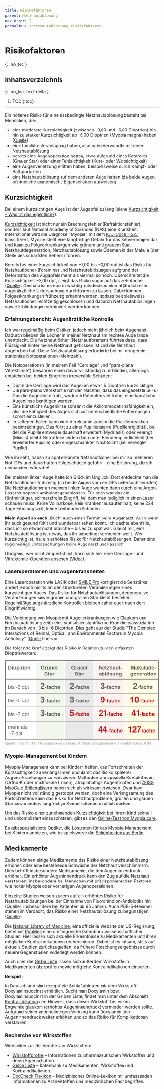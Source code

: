 ```yaml
---
title: Risikofaktoren
parent: Netzhautablösung
nav_order: 2
permalink: /netzhautabloesung-risikofaktoren
---
```


# Risikofaktoren
{: .no_toc }

## Inhaltsverzeichnis
{: .no_toc .text-delta }

1. TOC
{:toc}

---

Ein höheres Risiko für eine rissbedingte Netzhautablösung besteht bei Menschen, die:

- eine moderate Kurzsichtigkeit (zwischen -3,00 und -6,00 Dioptrien) bis hin zu starker Kurzsichtigkeit ab -6,00 Dioptrien (Myopia magna) haben ([Quelle](https://www.augenaerzte-in-duesseldorf.de/myopie/formen-und-komplikationen/))
- eine familiäre Veranlagung haben, also nahe Verwandte mit einer Netzhautablösung
- bereits eine Augenoperation hatten, etwa aufgrund eines Katarakts (Grauer Star) oder einer Fehlsichtigkeit (Kurz- oder Weitsichtigkeit)
- eine Augenverletzung erlitten haben, beispielsweise durch Kampf- oder Ballsportarten
- eine Netzhautablösung auf dem anderen Auge hatten (da beide Augen oft ähnliche anatomische Eigenschaften aufweisen)

## Kurzsichtigkeit

Bei einem kurzsichtigen Auge ist der Augapfel zu lang (siehe [Kurzsichtigkeit – Was ist das eigentlich?](https://www.youtube.com/watch?v=1wDUsoIdkHg)). 

[Kurzsichtigkeit](https://gesund.bund.de/kurzsichtigkeit) ist nicht nur ein Brechungsfehler (Refraktionsfehler), sondern laut National Academy of Sciences (NAS) eine Krankheit. International wird die Diagnose "Myopie" mit dem [ICD-Code H52.1](https://gesund.bund.de/icd-code-suche/h52-1) klassifiziert. Myopie stellt eine langfristige Gefahr für das Sehvermögen dar und kann zu Folgeerkrankungen wie grünem und grauem Star, Netzhautdegeneration, Netzhautablösung sowie Ödemen in der Makula (der Stelle des schärfsten Sehens) führen. 

Bereits bei einer Kurzsichtigkeit von −1,00 bis −3,00 dpt ist das Risiko für Netzhautlöcher (Foramina) und Netzhautablösungen aufgrund der Deformation des Augapfels mehr als viermal so hoch. Überschreitet die Kurzsichtigkeit −3,00 dpt, steigt das Risiko sogar auf das Zehnfache ([Quelle](https://pubmed.ncbi.nlm.nih.gov/8484366/)). Deshalb ist es enorm wichtig, mindestens einmal jährlich eine augenärztliche Untersuchung durchführen zu lassen. Dabei können Folgeerkrankungen frühzeitig erkannt werden, sodass beispielsweise Netzhautlöcher rechtzeitig geschlossen und dadurch Netzhautablösungen sowie Erblindungen verhindert werden können.

### Erfahrungsbericht: Augenärztliche Kontrolle

Ich war regelmäßig beim Optiker, jedoch nicht jährlich beim Augenarzt. Dadurch blieben die Löcher in meiner Netzhaut am rechten Auge lange unentdeckt. Die Netzhautlöcher (Netzhautforamen) führten dazu, dass Flüssigkeit hinter meine Netzhaut geflossen ist und die Netzhaut abgehoben hat. Diese Netzhautablösung erforderte bei mir dringende stationäre Notoperationen (Mehrzahl).

Die Notoperationen (in meinem Fall "Cerclage" und "pars-plana Vitrektomie") bewahren einen davor vollständig zu erblinden, allerdings entstehen bei beiden Eingriffen irreversible Schäden:

- Durch die Cerclage wird das Auge um etwa 1,5 Dioptrien kurzsichtiger.
- Die pars-plana Vitrektomie hat den Nachteil, dass das eingesetzte SF-6-Gas die Augenlinse trübt, wodurch Patienten viel früher eine künstliche Augenlinse benötigen werden.
- Eine künstliche Augenlinse schränkt die Akkommodationsfähigkeit ein, also die Fähigkeit des Auges sich auf unterschiedliche Entfernungen scharf einzustellen.
- In seltenen Fällen kann eine Vitrektomie zudem die Pupillenreaktion beeinträchtigen. Das führt zu einer Pupillenstarre (Pupillenrigidität), bei der die Pupille entweder dauerhaft erweitert (Mydriasis) oder verengt (Miosis) bleibt. Betroffene leiden dann unter Blendempfindlichkeit (bei erweiterter Pupille) oder eingeschränkter Nachtsicht (bei verengter Pupille).

Wie ihr seht, haben zu spät erkannte Netzhautlöcher bei mir zu mehreren Not-OPs und dauerhaften Folgeschäden geführt – eine Erfahrung, die ich niemandem wünsche!

Bei meinem linken Auge hatte ich Glück im Unglück: Dort entdeckte man die Netzhautlöcher frühzeitig (da beide Augen vor den OPs untersucht wurden). Die Netzhautlöcher an meinem linken Auge wurden dann durch eine Argon-Laserretinopexie ambulant geschlossen. Für mich war das ein fünfminütiger, schmerzfreier Eingriff, bei dem man lediglich in einen Laser schauen muss. Keine Vollnarkose, kein Krankenhausaufenthalt, keine 224 Tage Erholungszeit, keine bleibenden Schäden.

**Mein Appell an euch:**
Bucht euch einen Termin beim Augenarzt! Auch wenn ihr euch gesund fühlt und wunderbar sehen könnt. Ich dachte ebenfalls, dass ich so etwas nicht brauche – bis es zu spät war. Glaubt mir, eine Netzhautablösung ist etwas, das ihr unbedingt vermeiden wollt. Wer kurzsichtig ist, hat ein erhöhtes Risiko für Netzhautablösungen. Daher sind regelmäßige Untersuchungen beim Augenarzt unerlässlich!

Übrigens, wer nicht zimperlich ist, kann sich hier eine Cerclage- und Vitrektomie-Operation ansehen ([Video](https://www.youtube.com/watch?v=CiPcvqyJzl4)).

### Laseroperationen und Augenkrankheiten

Eine Laseroperation wie LASIK oder [SMILE Pro](https://www.youtube.com/watch?v=L5VKnHpObUM) korrigiert die Sehstärke, ändert jedoch nichts an den strukturellen Veränderungen eines kurzsichtigen Auges. Das Risiko für Netzhautablösungen, degenerative Veränderungen sowie grünen und grauen Star bleibt bestehen. Regelmäßige augenärztliche Kontrollen bleiben daher auch nach dem Eingriff wichtig.

Die Verbindung von Myopie mit Augenerkrankungen wie Glaukom und Netzhautablösung zeigt eine statistisch signifikante Krankheitsassoziation im Bereich von -3 bis -6 Dioptrien. Dies geht aus der Studie "The Complex Interactions of Retinal, Optical, and Environmental Factors in Myopia Aetiology" ([Quelle](https://pubmed.ncbi.nlm.nih.gov/22772022/)) hervor. 

Die folgende Grafik zeigt das Risiko in Relation zu den erfassten Dioptriewerten:

![Erkrankungsrisiko bei Myopie](./photos/erkrankungsrisiko-bei-myopie.png)

### Myopie-Management bei Kindern 

Myopie-Management kann bei Kindern helfen, das Fortschreiten der Kurzsichtigkeit zu verlangsamen und damit das Risiko späterer Augenerkrankungen zu reduzieren. Methoden wie spezielle Kontaktlinsen (Ortho-K oder multifokale Linsen), atropinhaltige Augentropfen und [ZEISS MyoCare Brillengläsern](https://www.zeiss.de/vision-care/fuer-augenoptiker/brillenglaeser/brillenglaeser-fuer-jeden-bedarf/das-neue-brillenglasdesign-um-die-fortschreitende-kurzsichtigkeit-myopie-bei-kindern-einzudaemmen.html) haben sich als wirksam erwiesen. Zwar kann Myopie nicht vollständig gestoppt werden, doch eine Verlangsamung des Fortschreitens kann das Risiko für Netzhautprobleme, grünen und grauen Star sowie andere langfristige Komplikationen deutlich senken.

Um das Risiko einer zunehmenden Kurzsichtigkeit bei Ihrem Kind schnell und unkompliziert einzuschätzen, gibt es den [Online-Test von Myopia.care](https://www.myopia.care/myopia_test).

Es gibt spezialisierte Optiker, die Lösungen für das Myopie-Management bei Kindern anbieten, wie beispielsweise die [Schönhelden aus Berlin](https://schoenhelden.de/).

## Medikamente

Zudem können einige Medikamente das Risiko einer Netzhautablösung erhöhen oder eine bestehende Schwäche der Netzhaut verschlimmern. Dies betrifft insbesondere Medikamente, die den Augeninnendruck erhöhen. Ein erhöhter Augeninnendruck kann den Zug auf die Netzhaut verstärken, insbesondere bei Menschen mit prädisponierenden Faktoren wie hoher Myopie oder vorherigen Augenoperationen.

Einzelne Studien weisen zudem auf ein erhöhtes Risiko für Netzhautablösungen bei der Einnahme von Fluorchinolon-Antibiotika hin ([Quelle](https://pubmed.ncbi.nlm.nih.gov/26582407/)), insbesondere bei Patienten ab 65 Jahren. Auch PDE-5-Hemmer stehen im Verdacht, das Risiko einer Netzhautablösung zu begünstigen ([Quelle](https://pmc.ncbi.nlm.nih.gov/articles/PMC8990352/)).

Die [National Library of Medicine](https://www.ncbi.nlm.nih.gov/), eine offizielle Website der US-Regierung, bietet mit [PubMed](https://pubmed.ncbi.nlm.nih.gov/) eine umfangreiche Datenbank wissenschaftlicher Studien. Hier lassen sich aktuelle Erkenntnisse zu Medikamenten und ihren möglichen Kontraindikationen recherchieren. Dabei ist es ratsam, stets auf aktuelle Studien zurückzugreifen, da frühere Forschungsergebnisse durch neuere Gegenstudien widerlegt werden können.

Auch über die [Gelbe Liste](https://www.gelbe-liste.de/) lassen sich außerdem Wirkstoffe in Medikamenten überprüfen sowie mögliche Kontraindikationen einsehen.

**Beispiel:**

In Deutschland sind rezeptfreie Schlaftabletten mit dem Wirkstoff Doxylaminsuccinat erhältlich. Sucht man Doxylamin bzw. Doxylaminsuccinat in der Gelben Liste, findet man unter dem Abschnitt [Kontraindikation](https://www.gelbe-liste.de/wirkstoffe/Doxylamin_21690#Kontraindikation) den Hinweis, dass dieser Wirkstoff bei einem Engwinkelglaukom (erhöhter Augeninnendruck) vermieden werden sollte. Aufgrund seiner anticholinergen Wirkung kann Doxylamin den Augeninnendruck weiter erhöhen und so das Risiko für Komplikationen verstärken.

### Recherche von Wirkstoffen

Webseiten zur Recherche von Wirkstoffen:

- [Wirkstoffprofile](https://www.wirkstoffprofile.de/) – Informationen zu pharmazeutischen Wirkstoffen und deren Eigenschaften.  
- [Gelbe Liste](https://www.gelbe-liste.de/wirkstoffe/) – Datenbank zu Medikamenten, Wirkstoffen und Kontraindikationen.  
- [DocCheck Flexikon](https://flexikon.doccheck.com/) – Medizinisches Online-Lexikon mit umfassenden Informationen zu Arzneistoffen und medizinischen Fachbegriffen.  

